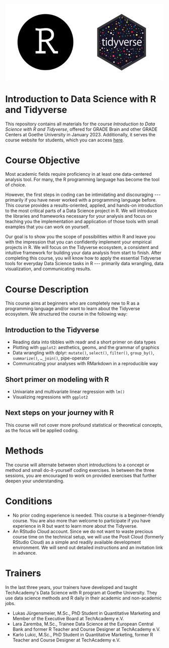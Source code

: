 ![](images/README-logo.png)

# Introduction to Data Science with R and Tidyverse

This repository contains all materials for the course *Introduction to Data Science with R and Tidyverse*, offered for GRADE Brain and other GRADE Centers at Goethe University in January 2023.
Additionally, it serves the course website for students, which you can access [here](https://lukas-jue.github.io/intro-tidyverse-2023-january/).

# Course Objective

Most academic fields require proficiency in at least one data-centered analysis tool.
For many, the R programming language has become the tool of choice.

However, the first steps in coding can be intimidating and discouraging --- primarily if you have never worked with a programming language before.
This course provides a results-oriented, applied, and hands-on introduction to the most critical parts of a Data Science project in R.
We will introduce the libraries and frameworks necessary for your analysis and focus on teaching you the implementation and application of those tools with small examples that you can work on yourself.

Our goal is to show you the scope of possibilities within R and leave you with the impression that you can confidently implement your empirical projects in R.
We will focus on the Tidyverse ecosystem, a consistent and intuitive framework for building your data analysis from start to finish.
After completing this course, you will know how to apply the essential Tidyverse tools for everyday Data Science tasks in R --- primarily data wrangling, data visualization, and communicating results.

# Course Description

This course aims at beginners who are completely new to R as a programming language and/or want to learn about the Tidyverse ecosystem.
We structured the course in the following way:

## Introduction to the Tidyverse

-   Reading data into tibbles with readr and a short primer on data types
-   Plotting with `ggplot2`: aesthetics, geoms, and the grammar of graphics
-   Data wrangling with dplyr: `mutate()`, `select()`, `filter()`, `group_by()`, `summarize()`, `…_join()`, pipe-operator
-   Communicating your analyses with RMarkdown in a reproducible way

## Short primer on modeling with R

-   Univariate and multivariate linear regression with `lm()`
-   Visualizing regressions with `ggplot2`

## Next steps on your journey with R

This course will not cover more profound statistical or theoretical concepts, as the focus will be applied coding.

# Methods

The course will alternate between short introductions to a concept or method and small do-it-yourself coding exercises.
In between the three sessions, you are encouraged to work on provided exercises that further deepen your understanding.

# Conditions

-   No prior coding experience is needed. This course is a beginner-friendly course. You are also more than welcome to participate if you have experience in R but want to learn more about the Tidyverse.
-   An RStudio Cloud account. Since we do not want to waste precious course time on the technical setup, we will use the Posit Cloud (formerly RStudio Cloud) as a simple and readily available development environment. We will send out detailed instructions and an invitation link in advance.

# Trainers

In the last three years, your trainers have developed and taught TechAcademy's Data Science with R program at Goethe University.
They use data science methods and R daily in their academic and non-academic jobs.

-   Lukas Jürgensmeier, M.Sc., PhD Student in Quantitative Marketing and Member of the Executive Board at TechAcademy e.V.
-   Lara Zaremba, M.Sc., Trainee Data Science at the European Central Bank and former R Teacher and Course Designer at TechAcademy e.V.
-   Karlo Lukic, M.Sc., PhD Student in Quantitative Marketing, former R Teacher and Course Designer at TechAcademy e.V.
